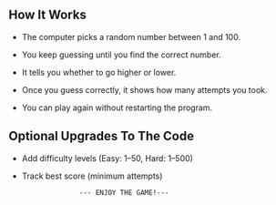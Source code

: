 ## How It Works
* The computer picks a random number between 1 and 100.

* You keep guessing until you find the correct number.

* It tells you whether to go higher or lower.

* Once you guess correctly, it shows how many attempts you took.

* You can play again without restarting the program.

## Optional Upgrades To The Code 
* Add difficulty levels (Easy: 1–50, Hard: 1–500)
* Track best score (minimum attempts)

                    --- ENJOY THE GAME!---